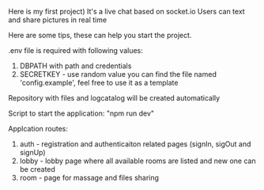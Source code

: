 Here is my first project) It's a live chat based on socket.io
Users can text and share pictures in real time

Here are some tips, these can help you start the project.

.env file is required with following values:

1. DBPATH with path and credentials
2. SECRETKEY - use random value
you can find the file named 'config.example', feel free to use it as a template

Repository with files and logcatalog will be created automatically

Script to start the application:
"npm run dev"

Applcation routes:
1. auth - registration and authenticaiton related pages (signIn, sigOut and signUp)
2. lobby - lobby page where all available rooms are listed and new one can be created
3. room - page for massage and files sharing
